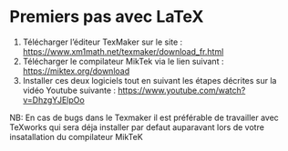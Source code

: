 # Premiers pas avec LaTeX
1. Télécharger l’éditeur TexMaker sur le site : https://www.xm1math.net/texmaker/download_fr.html 
2. Télécharger le compilateur MikTek via le lien suivant : https://miktex.org/download   
3. Installer ces deux logiciels tout en suivant les étapes décrites sur la vidéo Youtube suivante : https://www.youtube.com/watch?v=DhzgYJElpOo 

NB: En cas de bugs dans le Texmaker il est préférable de travailler avec TeXworks qui sera déja installer par defaut auparavant lors de votre insatallation du compilateur MikTeK
